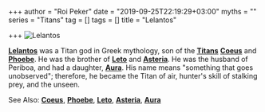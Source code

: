 +++
author = "Roi Peker"
date = "2019-09-25T22:19:29+03:00"
myths = ""
series = "Titans"
tag = []
tags = []
title = "Lelantos"

+++
![Lelantos](https://www.greekmythology.com/images/mythology/lelantos_151.jpg)

[**Lelantos**](https://www.greekmythology.com/Titans/Lelantos/lelantos.html "Lelantos") was a Titan god in Greek mythology, son of the [**Titans**](https://www.greekmythology.com/Titans/titans.html "Titans") [**Coeus**](https://www.greekmythology.com/Titans/Coeus/coeus.html "Coeus") and [**Phoebe**](https://www.greekmythology.com/Titans/Phoebe/phoebe.html "Phoebe"). He was the brother of [**Leto**](https://www.greekmythology.com/Myths/The_Myths/Zeus's_Lovers/Leto/leto.html "Leto") and [**Asteria**](https://www.greekmythology.com/Titans/Asteria/asteria.html "Asteria"). He was the husband of Periboa, and had a daughter, [**Aura**](https://www.greekmythology.com/Other_Gods/Aura/aura.html "Aura"). His name means "something that goes unobserved"; therefore, he became the Titan of air, hunter's skill of stalking prey, and the unseen.

See Also: [**Coeus**](https://www.greekmythology.com/Titans/Coeus/coeus.html "Coeus"), [**Phoebe**](https://www.greekmythology.com/Titans/Phoebe/phoebe.html "Phoebe"), [**Leto**](https://www.greekmythology.com/Myths/The_Myths/Zeus's_Lovers/Leto/leto.html "Leto"), [**Asteria**](https://www.greekmythology.com/Titans/Asteria/asteria.html "Asteria"), [**Aura**](https://www.greekmythology.com/Other_Gods/Aura/aura.html "Aura")